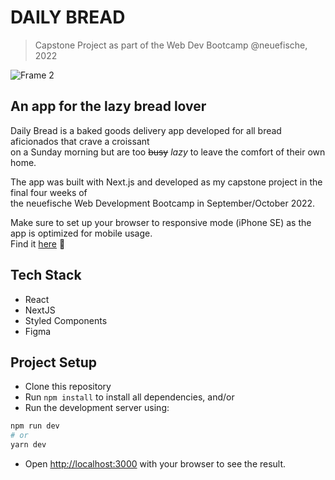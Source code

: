 # DAILY BREAD
> Capstone Project as part of the Web Dev Bootcamp @neuefische, 2022

![Frame 2](https://user-images.githubusercontent.com/107254671/195843070-7f1cb4b4-7efe-41d6-94d3-c7fc4fc5e9c9.svg)

## An app for the lazy bread lover
Daily Bread is a baked goods delivery app developed for all bread aficionados that crave a croissant  
on a Sunday morning but are too ~~busy~~ *lazy* to leave the comfort of their own home. 

The app was built with Next.js and developed as my capstone project in the final four weeks of  
the neuefische Web Development Bootcamp in September/October 2022.

Make sure to set up your browser to responsive mode (iPhone SE) as the app is optimized for mobile usage.  
Find it [here](https://dailybread.vercel.app/) 🥐

## Tech Stack

- React
- NextJS
- Styled Components
- Figma

## Project Setup

- Clone this repository
- Run ``npm install`` to install all dependencies, and/or
- Run the development server using:

```bash
npm run dev
# or
yarn dev
```

- Open [http://localhost:3000](http://localhost:3000) with your browser to see the result.
